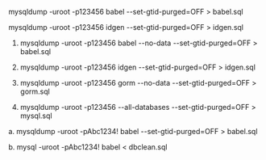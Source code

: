 mysqldump -uroot -p123456 babel --set-gtid-purged=OFF > babel.sql


mysqldump -uroot -p123456 idgen --set-gtid-purged=OFF > idgen.sql



1. mysqldump -uroot -p123456 babel --no-data --set-gtid-purged=OFF > babel.sql


2. mysqldump -uroot -p123456 idgen --set-gtid-purged=OFF > idgen.sql

3. mysqldump -uroot -p123456 gorm --no-data --set-gtid-purged=OFF > gorm.sql

4. mysqldump -uroot -p123456 --all-databases --set-gtid-purged=OFF > mysql.sql




a. mysqldump -uroot -pAbc1234! babel --set-gtid-purged=OFF > babel.sql


b. mysql -uroot -pAbc1234!  babel < dbclean.sql
